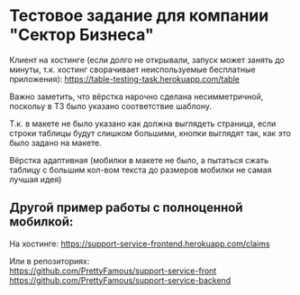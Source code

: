 # Тестовое задание для компании "Сектор Бизнеса"
Клиент на хостинге (если долго не открывали, запуск может занять до минуты, т.к. хостинг сворачивает неиспользуемые бесплатные приложения):
https://table-testing-task.herokuapp.com/table


Важно заметить, что вёрстка нарочно сделана несимметричной, поскольу в ТЗ было указано соответствие шаблону.

Т.к. в макете не было указано как должна выглядеть страница, если строки таблицы будут слишком большими, кнопки выглядят так, как это было задано на макете.

Вёрстка адаптивная (мобилки в макете не было, а пытаться сжать таблицу с большим кол-вом текста до размеров мобилки не самая лучшая идея)

## Другой пример работы с полноценной мобилкой:
На хостинге: 
https://support-service-frontend.herokuapp.com/claims

Или в репозиториях:<br />
https://github.com/PrettyFamous/support-service-front <br />
https://github.com/PrettyFamous/support-service-backend
